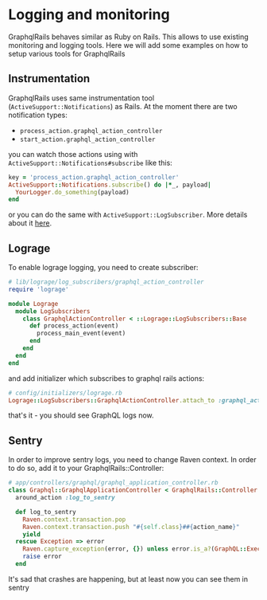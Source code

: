 # Logging and monitoring

GraphqlRails behaves similar as Ruby on Rails. This allows to use existing monitoring and logging tools. Here we will add some examples on how to setup various tools for GraphqlRails

## Instrumentation

GraphqlRails uses same instrumentation tool (`ActiveSupport::Notifications`) as Rails. At the moment there are two notification types:

* `process_action.graphql_action_controller`
* `start_action.graphql_action_controller`

you can watch those actions using with `ActiveSupport::Notifications#subscribe` like this:

```ruby
key = 'process_action.graphql_action_controller'
ActiveSupport::Notifications.subscribe() do |*_, payload|
  YourLogger.do_something(payload)
end
```

or you can do the same with `ActiveSupport::LogSubscriber`. More details about it [here](https://api.rubyonrails.org/classes/ActiveSupport/LogSubscriber.html).

## Lograge

To enable lograge logging, you need to create subscriber:

```ruby
# lib/lograge/log_subscribers/graphql_action_controller
require 'lograge'

module Lograge
  module LogSubscribers
    class GraphqlActionController < ::Lograge::LogSubscribers::Base
      def process_action(event)
        process_main_event(event)
      end
    end
  end
end
```

and add initializer which subscribes to graphql rails actions:

```ruby
# config/initializers/lograge.rb
Lograge::LogSubscribers::GraphqlActionController.attach_to :graphql_action_controller
```

that's it - you should see GraphQL logs now.

## Sentry

In order to improve sentry logs, you need to change Raven context. In order to do so, add it to your GraphqlRails::Controller:

```ruby
# app/controllers/graphql/graphql_application_controller.rb
class Graphql::GraphqlApplicationController < GraphqlRails::Controller
  around_action :log_to_sentry

  def log_to_sentry
    Raven.context.transaction.pop
    Raven.context.transaction.push "#{self.class}##{action_name}"
    yield
  rescue Exception => error
    Raven.capture_exception(error, {}) unless error.is_a?(GraphQL::ExecutionError)
    raise error
  end
```

It's sad that crashes are happening, but at least now you can see them in sentry
